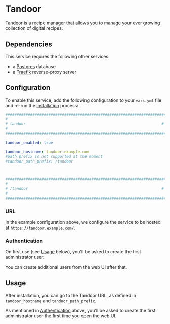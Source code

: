 # Tandoor

[Tandoor](https://docs.tandoor.dev/) is a recipe manager that allows you to manage your ever growing collection of digital recipes.


## Dependencies

This service requires the following other services:
- a [Postgres](postgres.md) database
- a [Traefik](traefik.md) reverse-proxy server


## Configuration

To enable this service, add the following configuration to your `vars.yml` file and re-run the [installation](../installing.md) process:

```yaml
########################################################################
#                                                                      #
# tandoor                                                            #
#                                                                      #
########################################################################

tandoor_enabled: true

tandoor_hostname: tandoor.example.com
#path prefix is not supported at the moment
#tandoor_path_prefix: /tandoor



########################################################################
#                                                                      #
# /tandoor                                                           #
#                                                                      #
########################################################################
```

### URL

In the example configuration above, we configure the service to be hosted at `https://tandoor.example.com/`.

### Authentication

On first use (see [Usage](#usage) below), you'll be asked to create the first administrator user.

You can create additional users from the web UI after that.


## Usage

After installation, you can go to the Tandoor URL, as defined in `tandoor_hostname` and `tandoor_path_prefix`.

As mentioned in [Authentication](#authentication) above, you'll be asked to create the first administrator user the first time you open the web UI.

